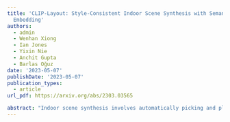 ```yaml
---
title: 'CLIP-Layout: Style-Consistent Indoor Scene Synthesis with Semantic Furniture
  Embedding'
authors:
  - admin
  - Wenhan Xiong
  - Ian Jones
  - Yixin Nie
  - Anchit Gupta
  - Barlas Oğuz
date: '2023-05-07'
publishDate: '2023-05-07'
publication_types:
  - article
url_pdf: https://arxiv.org/abs/2303.03565

abstract: "Indoor scene synthesis involves automatically picking and placing furniture appropriately on a floor plan, so that the scene looks realistic and is functionally plausible. Such scenes can serve as homes for immersive 3D experiences, or be used to train embodied agents. Existing methods for this task rely on labeled categories of furniture, e.g. bed, chair or table, to generate contextually relevant combinations of furniture. Whether heuristic or learned, these methods ignore instance-level visual attributes of objects, and as a result may produce visually less coherent scenes. In this paper, we introduce an auto-regressive scene model which can output instance-level predictions, using general purpose image embedding based on CLIP. This allows us to learn visual correspondences such as matching color and style, and produce more functionally plausible and aesthetically pleasing scenes. Evaluated on the 3D-FRONT dataset, our model achieves SOTA results in scene synthesis and improves auto-completion metrics by over 50%. Moreover, our embedding-based approach enables zero-shot text-guided scene synthesis and editing, which easily generalizes to furniture not seen during training. "
---
```

